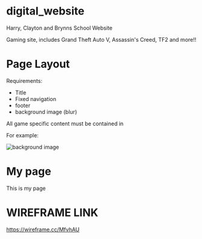 # digital_website
Harry, Clayton and Brynns School Website

Gaming site, includes Grand Theft Auto V, Assassin's Creed, TF2 and more!!


Page Layout
=====

Requirements:
 - Title
 - Fixed navigation
 - footer
 - background image (blur)

All game specific content must be contained in <div class="page" id="YOUR_PAGE_NAME">

For example:

<!DOCTYPE html>
<html lang="en">
<head>
	<meta charset="UTF-8">
	<title>Test Document</title>
</head>
<body>
	<img src="assets/image/YOURIMAGE" class="page-bg" id="your-page-background" alt="background image">
	<!--The background image must be contained on the outside of this div because it is being animated using other methods-->
	<div class="page" id="home-page">
		<h1>My page</h1>
		<p>This is my page</p>
	</div>
</body>
</html>

WIREFRAME LINK
====
https://wireframe.cc/MfvhAU